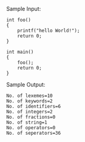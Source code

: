 Sample Input: 
```
int foo()
{
    printf("hello World!");
    return 0;
}

int main()
{
    foo();
    return 0;
}
```

Sample Output:
```
No. of lexemes=10
No. of keywords=2
No. of identifiers=6
No. of integers=2
No. of fractions=0
No. of string=1
No. of operators=0
No. of seperators=36
```
